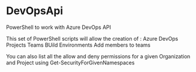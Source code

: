 # DevOpsApi
PowerShell to work with Azure DevOps API

This set of PowerShell scripts will allow the creation of : Azure DevOps Projects
                                                            Teams
                                                            BUild
                                                            Environments
                                                            Add members to teams
                                                            
You can also list all the allow and deny permissions for a given Organization and Project using 
Get-SecurityForGivenNamespaces
